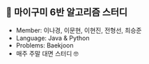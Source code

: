## 🍇 마이구미 6반 알고리즘 스터디
<ul>
  <li>Member: 이나경, 이문현, 이현진, 전형선, 최승준</li>
  <li>Language: Java & Python</li>
  <li>Problems: Baekjoon</li>
  <li>매주 주말 대면 스터디 🤓</li>
</ul>
